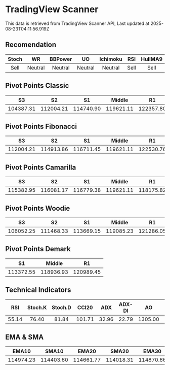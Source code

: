 # TradingView Scanner
This data is retrieved from TradingView Scanner API, Last updated at 2025-08-23T04:11:56.919Z

## Recomendation
| Stoch | WR | BBPower | UO | Ichimoku | RSI | HullMA9 |
| :---: | :---: | :---: | :---: | :---: | :---: | :---: |
| Sell | Neutral | Neutral | Neutral | Neutral | Sell | Sell |

## Pivot Points Classic
| S3 | S2 | S1 | Middle | R1 | R2 | R3 |
| :---: | :---: | :---: | :---: | :---: | :---: | :---: |
| 104387.31 | 112004.21 | 114740.90 | 119621.11 | 122357.80 | 127238.01 | 134854.91 |

## Pivot Points Fibonacci
| S3 | S2 | S1 | Middle | R1 | R2 | R3 |
| :---: | :---: | :---: | :---: | :---: | :---: | :---: |
| 112004.21 | 114913.86 | 116711.45 | 119621.11 | 122530.76 | 124328.35 | 127238.01 |

## Pivot Points Camarilla
| S3 | S2 | S1 | Middle | R1 | R2 | R3 |
| :---: | :---: | :---: | :---: | :---: | :---: | :---: |
| 115382.95 | 116081.17 | 116779.38 | 119621.11 | 118175.82 | 118874.03 | 119572.25 |

## Pivot Points Woodie
| S3 | S2 | S1 | Middle | R1 | R2 | R3 |
| :---: | :---: | :---: | :---: | :---: | :---: | :---: |
| 106052.25 | 111468.33 | 113669.15 | 119085.23 | 121286.05 | 126702.13 | 128902.95 |

## Pivot Points Demark
| S1 | Middle | R1 |
| :---: | :---: | :---: |
| 113372.55 | 118936.93 | 120989.45 |

## Technical Indicators
| RSI | Stoch.K | Stoch.D | CCI20 | ADX | ADX-DI | AO | Mom | MACD | MACD | W.R | HullMA9 |
| :---: | :---: | :---: | :---: | :---: | :---: | :---: | :---: | :---: | :---: | :---: | :---: |
| 55.14 | 76.40 | 81.84 | 101.71 | 32.96 | 22.79 | 1305.00 | 2884.97 | 69.52 | -416.69 | -29.78 | 117036.02 |

## EMA & SMA
| EMA10 | SMA10 | EMA20 | SMA20 | EMA30 | SMA30 | EMA50 | SMA50 | EMA100 | SMA100 | EMA200 | SMA200 |
| :---: | :---: | :---: | :---: | :---: | :---: | :---: | :---: | :---: | :---: | :---: | :---: |
| 114974.23 | 114403.60 | 114661.77 | 114018.31 | 114870.66 | 114321.84 | 115457.47 | 115650.63 | 116178.07 | 117074.22 | 115993.07 | 116909.01 |